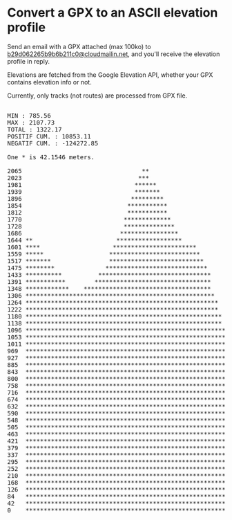 # Convert a GPX to an ASCII elevation profile

Send an email with a GPX attached (max 100ko) to b29d062265b9b6b211c0@cloudmailin.net, and you'll receive the elevation profile in reply.

Elevations are fetched from the Google Elevation API, whether your GPX contains elevation info or not.

Currently, only tracks (not routes) are processed from GPX file.

<pre>

MIN : 785.56
MAX : 2107.73
TOTAL : 1322.17
POSITIF CUM. : 10853.11
NEGATIF CUM. : -124272.85

One * is 42.1546 meters.

2065                                 **                                                                
2023                                ***                                                                
1981                               ******                                                              
1939                               *******                                                             
1896                              *********                                                            
1854                             ***********                                                           
1812                             ***********                                                           
1770                            *************                                                          
1728                            **************                                                         
1686                           ****************                                                        
1644 **                       ******************                                                       
1601 ****                    ***********************                                                   
1559 *****                  *************************                                                  
1517 *******                **************************                                                 
1475 ********              ****************************                                                
1433 **********          *******************************                                               
1391 ***********        ********************************                                               
1348 ************    ***********************************                                               
1306 ****************************************************                                              
1264 *****************************************************                                             
1222 *****************************************************                                             
1180 ******************************************************                                            
1138 ******************************************************                                            
1096 *******************************************************                                           
1053 ********************************************************                                          
1011 *********************************************************                                       * 
969  **********************************************************                                     ** 
927  ***********************************************************          * **                     *** 
885  *************************************************************    ************                **** 
843  *******************************************************************************              **** 
800  *********************************************************************************   *****  ****** 
758  ************************************************************************************************* 
716  ************************************************************************************************* 
674  ************************************************************************************************* 
632  **************************************************************************************************
590  **************************************************************************************************
548  **************************************************************************************************
505  **************************************************************************************************
463  **************************************************************************************************
421  **************************************************************************************************
379  **************************************************************************************************
337  **************************************************************************************************
295  **************************************************************************************************
252  **************************************************************************************************
210  **************************************************************************************************
168  **************************************************************************************************
126  **************************************************************************************************
84   **************************************************************************************************
42   **************************************************************************************************
0    **************************************************************************************************
</pre>
